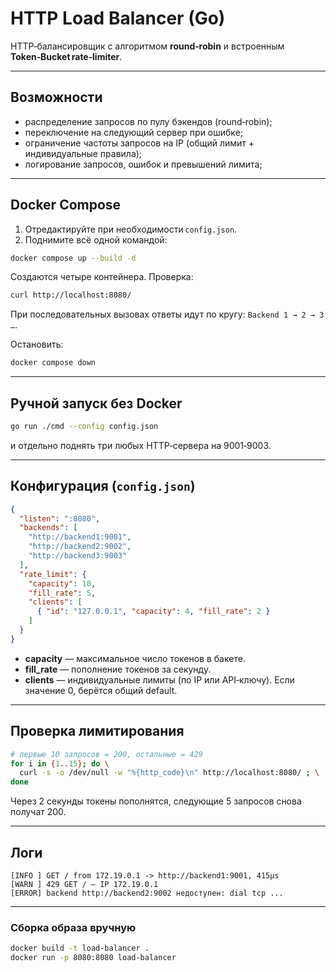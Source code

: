 # HTTP Load Balancer (Go)

HTTP‑балансировщик с алгоритмом **round‑robin** и встроенным **Token‑Bucket rate‑limiter**.

---

## Возможности

* распределение запросов по пулу бэкендов (round‑robin);
* переключение на следующий сервер при ошибке;
* ограничение частоты запросов на IP (общий лимит + индивидуальные правила);
* логирование запросов, ошибок и превышений лимита;

---

## Docker Compose

1. Отредактируйте при необходимости `config.json`.
2. Поднимите всё одной командой:

```bash
docker compose up --build -d
```

Создаются четыре контейнера.
Проверка:

```bash
curl http://localhost:8080/
```

При последовательных вызовах ответы идут по кругу: `Backend 1 → 2 → 3 …`.

Остановить:

```bash
docker compose down
```

---

## Ручной запуск без Docker

```bash
go run ./cmd --config config.json
```

и отдельно поднять три любых HTTP‑сервера на 9001‑9003.

---

## Конфигурация (`config.json`)

```json
{
  "listen": ":8080",
  "backends": [
    "http://backend1:9001",
    "http://backend2:9002",
    "http://backend3:9003"
  ],
  "rate_limit": {
    "capacity": 10,
    "fill_rate": 5,
    "clients": [
      { "id": "127.0.0.1", "capacity": 4, "fill_rate": 2 }
    ]
  }
}
```

* **capacity** — максимальное число токенов в бакете.
* **fill_rate** — пополнение токенов за секунду.
* **clients** — индивидуальные лимиты (по IP или API‑ключу). Если значение 0, берётся общий default.

---

## Проверка лимитирования

```bash
# первые 10 запросов = 200, остальные = 429
for i in {1..15}; do \
  curl -s -o /dev/null -w "%{http_code}\n" http://localhost:8080/ ; \
done
```

Через 2 секунды токены пополнятся, следующие 5 запросов снова получат 200.

---

## Логи

```
[INFO ] GET / from 172.19.0.1 -> http://backend1:9001, 415µs
[WARN ] 429 GET / – IP 172.19.0.1
[ERROR] backend http://backend2:9002 недоступен: dial tcp ...
```
---

### Сборка образа вручную

```bash
docker build -t load-balancer .
docker run -p 8080:8080 load-balancer
```
